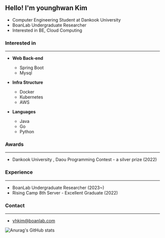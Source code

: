 ## **Hello! I'm younghwan Kim**
- Computer Engineering Student at Dankook University 
- BoanLab Undergraduate Researcher 
- Interested in BE, Cloud Computing


### Interested in

---

- **Web Back-end**
    - Spring Boot
    - Mysql
    
- **Infra Structure**
    - Docker
    - Kubernetes
    - AWS
    
- **Languages**
    - Java
    - Go
    - Python

### Awards

---

- Dankook University , Daou Programming Contest -  a silver prize  (2022)

### Experience

---

- BoanLab Undergraduate Researcher (2023~)
- Rising Camp 8th  Server  - Excellent Graduate (2022)

### Contact

---

- yhkim@boanlab.com

![Anurag's GitHub stats](https://github-readme-stats.vercel.app/api?username=royroyee&show_icons=true&theme=radical)
